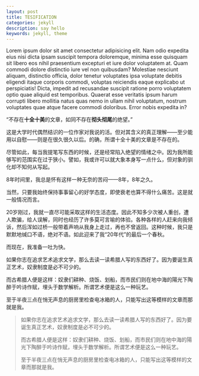 ```yaml
---
layout: post
title: TESIFICATION
categories: jekyll
description: say hello
keywords: jekyll, theme
---
```



Lorem ipsum dolor sit amet consectetur adipisicing elit. Nam odio expedita eius nisi dicta ipsam suscipit tempora doloremque, minima esse quisquam sit libero eos nihil praesentium excepturi et iure dolor voluptatem at. Quam commodi dolore distinctio iure vel non quibusdam? Molestiae nesciunt aliquam, distinctio officia, dolor tenetur voluptates ipsa voluptate debitis eligendi itaque corporis commodi, voluptas reiciendis eaque explicabo ut perspiciatis! Dicta, impedit ad recusandae suscipit ratione porro voluptatem optio quae aliquid est temporibus. Quaerat esse veritatis ipsum harum corrupti libero mollitia natus quas nemo in ullam nihil voluptatum, nostrum voluptates quae atque facere commodi doloribus. Error nobis expedita in?

“不存在**十全十美**的文章，如同不存在**彻头彻尾**的绝望。”

这是大学时代偶然结识的一位作家对我说的活。但对其含义的真正理解——至少能用以自慰——则是在很久很久以后。的确，所谓十全十美的文章是不存在的。

尽管如此，每当我提笔写东西的时候，还是经常陷入绝望的情绪之中。因为我所能够写的范围实在过于狭小。譬如，我或许可以就大象本身写一点什么，但对象的驯化却不知何从写起。

8年时间里，我总是怀有这样一种无奈的苦闷——8年，8年之久。

当然，只要我始终保持事事留心的好学态度，即使衰老也算不得什么痛苦。这是就一般情况而言。

20岁刚过，我就一直尽可能采取这样的生活态度。因此不知多少次被人重创，遭人欺骗，给人误解，同时也经历了许多莫可言喻的体验。各种各样的人赶来向我倾诉，然后浑如过桥一般带着声响从我身上走过，再也不曾返回。这种时候，我只是默默地缄口不语，绝对不语。如此迎来了我“20年代”的最后一个春秋。

而现在，我准备一吐为快。


如果你志在追求艺术追求文学，那么去读一读希腊人写的东西好了。因为要诞生真正艺术，奴隶制度是必不可少的。

而古希腊人便是这样：奴隶们耕种、烧饭、划船，而市民们则在地中海的陽光下陶醉于吟诗作赋，埋头于数学解析。所谓艺术便是这么一种玩艺。

至于半夜三点在悄无声息的厨房里检查电冰箱的人，只能写出这等模样的文章而那就是我。

> 如果你志在追求艺术追求文学，那么去读一读希腊人写的东西好了。因为要诞生真正艺术，奴隶制度是必不可少的。
>
> 而古希腊人便是这样：奴隶们耕种、烧饭、划船，而市民们则在地中海的陽光下陶醉于吟诗作赋，埋头于数学解析。所谓艺术便是这么一种玩艺。
>
> 至于半夜三点在悄无声息的厨房里检查电冰箱的人，只能写出这等模样的文章而那就是我。

